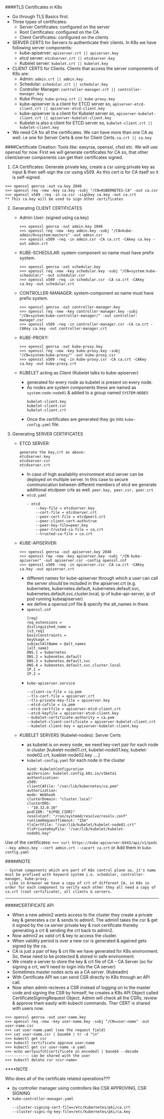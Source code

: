 ####TLS Certificates in K8s

- Go through TLS Basics first.
- Three types of certificates:
    - Server Certificates: configured on the server
    - Root Certificates: configured on the CA
    - Client Certificates: configured on the clients
- SERVER CERTS for Servers to authenticate their clients. In K8s we have following server components:
    - kube-apiserver: `apiserver.crt || apiserver.key`
    - etcd server:   `etcdserver.crt || etcdserver.key`
    - Kubelet server:   `kubelet.crt || kubelet.key`
- CLIENT CERTS for Clients. Clients that access the server components of K8s are:
    - Admin: `admin.crt || admin.key`
    - Schedular: `schedular.crt || schedular.key`
    - Controller Manager: `controller-manager.crt || controller-manager.key`
    - Kube Proxy: `kube-proxy.crt || kube-proxy.key`
    - kube-apiserver is a client for ETCD server so,         `apiserver-etcd-client.crt || apiserver-etcd-client.key`
    - kube-apiserver is a client for Kubelet server so,    `apiserver-kubelet-client.crt || apiserver-kubelet-client.key` 
    - Kubelet is also a client for ETCD server so,
    `kubelet-client.crt || kubelet-client.key`
- We need CA for all the certificates. We can have more than one CA as well. i.e one for Server Certs & one for Client Certs. `ca.crt || ca.key`

####Certificate Creation:
Tools like: easyrsa, openssl, cfssl etc.
We will use openssl for now. First we will generate certificates for CA so, that other client/server components can get their certificates signed.
1. CA Certificates: Generate private key, create a csr using private key as input & then self-sign the csr using x509. As this cert is for CA itself so it is self-signed. 
```
>>> openssl genrsa -out ca.key 2048
>>> openssl req -new -key ca.key -subj "/CN=KUBERNETES-CA" -out ca.csr
>>> openssl x509 -req -in ca.csr -signkey ca.key -out ca.crt
** This ca.key will be used to sign other certificates 
```

2. Generating CLIENT CERTIFICATES

    - Admin User: (signed using ca.key)
        ```
        >>> openssl genrsa -out admin.key 2048
        >>> openssl req -new -key admin.key -subj "/CN=kube-admin/O=system:masters" -out admin.csr
        >>> openssl x509 -req -in admin.csr -CA ca.crt -CAkey ca.key -out admin.crt
        ```

    - KUBE-SCHEDULAR: system-component so name must have prefix system. 
        ```
        >>> openssl genrsa -out schedular.key
        >>> openssl req -new -key schedular.key -subj "/CN=system:kube-schedular/" -out schedular.csr
        >>> openssl x509 -req -in schedular.csr -CA ca.crt -CAKey ca.key -out schedular.crt
        ```

    - CONTROLLER-MANAGER: system-component so name must have prefix system. 
        ``` 
        >>> openssl genrsa -out controller-manager.key 
        >>> openssl req -new -key controller-manager.key -subj "/CN=system:kube-controller-manager/" -out controller-manager.csr 
        >>> openssl x509 -req -in controller-manager.csr -CA ca.crt -CAKey ca.key -out controller-manager.crt
        ```

    - KUBE-PROXY:
        ```
        >>> openssl genrsa -out kube-proxy.key 
        >>> openssl req -new -key kube-proxy.key -subj "/CN=system:kube-proxy/" -out kube-proxy.csr 
        >>> openssl x509 -req -in kube-proxy.csr -CA ca.crt -CAKey ca.key -out kube-proxy.crt
        ```

    - KUBELET acting as Client (Kubelet talks to kube-apiserver)
        - generated for every node as kubelet is present on every node.
        - As nodes are system components these are named as `system:node:node01` & added to a group named `SYSTEM:NODES`
            ```
            kubelet-client.key
            kubelet-client.csr
            kubelet-client.crt
            ```
        - Once the certificates are generated they go into `kube-config.yaml` file.
3. Generating SERVER CERTIFICATES

    - ETCD SERVER: 
        ```
        generate the key,crt as above:
        etcdserver.key
        etcdserver.csr
        etcdserver.crt
        ```
        - In case of high availablity environment etcd server can be deployed on multiple server. In this case to secure communication between different members of etcd we generate additional etcdpeer crts as well. `peer.key, peer.csr, peer.crt`
        - `etcd.yaml`
            ```
            - etcd
                --key-file = etcdserver.key
                --cert-file = etcdserver.crt
                --peer-cert-file = etcdpeer1.crt
                --peer-client-cert-auth=true
                --peer-key-file=peer.key
                --peer-trusted-ca-file = ca.crt    
                --trusted-ca-file = ca.crt   
            ```

    - KUBE-APISERVER:

        ```
        >>> openssl genrsa -out apiserver.key 2048
        >>> openssl rep -new -key apiserver.key -subj "/CN-kube-apiserver" -out apiserver.csr -config openssl.cnf
        >>> openssl x509 -req -in apiserver.csr -CA ca.crt -CAKey ca.key -out apiserver.crt
        ```
        - different names for kube-apiserver through which a user can call the server should be included in the apiserver.crt (e.g. kubernetes, kubernetes.default, kubernetes.default.svc, kubernetes.default.svc.cluster.local, ip of kube-api-server, ip of pod running kubeapiserver)
        - we define a openssl.cnf file & specify the alt_names in there.
        - `openssl.cnf`
            ```
            [req]
            req_extensions =    
            distinguished_name = 
            [v3_req]
            basicConstraints = 
            keyUsage = 
            subjectAltName = @alt_names
            [alt_name]
            DNS.1 = kubernetes
            DNS.2 = kubenetes.default
            DNS.3 = kubenetes.default.svc
            DNS.4 = kubenetes.default.svc.cluster.local
            IP.1 = 
            IP.2 =
            ```
        - `kube-apiserver.service`
            ```
            --client-ca-file = ca.pem
            --tls-cert-file = apiserver.crt
            --tls-private-key-file = apiserver.key
            --etcd-cafile = ca.pem
            --etcd-certfile = apiserver-etcd-client.crt
            --etcd-keyfile = apiserver-etcd-client.key
            --kubelet-certificate-authority = ca.pem
            --kubelet-client-certificate = apiserver-kubelet-client.crt
            --kubelet-client-key = apiserver-kubelet-client.key 
            ```

    - KUBELET SERVERS (Kubelet-nodes): Server Certs
        - as kubelet is on every node, we need key-cert pair for each node in cluster [kubelet-node01.crt, kubelet-node01.key, kubelet-node02.crt, kueblet-node02.key ....]
        - `kubelet-config.yaml` for each node in the cluster
            ```
            kind: KubeletConfiguration
            apiVersion: kubelet.config.k8s.io/v1beta1
            authentication:
            x509:
            clientCAFile: "/var/lib/kubernetes/ca.pem"
            authorization:
            mode: Webhook
            clusterDomain: "cluster.local"
            clusterDNS:
            - "10.32.0.10"
            podCIDR: "${POD_CIDR}"
            resolvConf: "/run/systemd/resolve/resolv.conf"
            runtimeRequestTimeout: "15m"
            tlsCertFile: "/var/lib/kubelet/kubelet-node01.crt"
            tlsPrivateKeyFile: "/var/lib/kubelet/kubelet-
            node01.key"              
            ```  
   
Use of the certificates:
`>>> curl https://kube-apiserver:6443/api/v1/pods --key admin.key --cert admin.crt --cacert ca.crt`
or Add them in `kube-config.yaml`

#####NOTE
```
- System components which are part of K8s control plane so, it's name must be prefixed with keyword system i.e. schedular, controller-manager, kube-proxy. 
- Like in browser we have a copy of crt of different CA, in K8s in order for each component to verify each other they all need a copy of ca.crt (root certificate), all clients & servers.
```


-------

#####CERTIFICATE API

- When a new admin2 wants access to the cluster they create a private key & generates a csr & sends to admin1. The admin1 takes the csr & get it signed by the ca server private key & root certificate thereby generating a crt & sending the crt back to admin2.
- Now admin2 as valid crt & key to access the cluster.
- When validity period is over a new csr is generated & agained gets signed by the ca.
- CA is just a pair of key & crt file we have generated for K8s environment. So, these need to be protected & stored in safe environment. 
- We create a server to store the key & crt file of CA - CA Server (so for signing a crt, we'll need to login into the CA server)
- Sometimes master nodes acts as a CA server. (Kubeadm)
- With Certificate API we can send CSR directly to K8s through an API call.
- Now when admin recieves a CSR instead of logging on to the master code and signing the CSR by himself, he creates a K8s API Object called CertificateSigningRequest Object. Admin will check all the CSRs, review & approve them easily with kubectl commands. Ther CERT is shared with users now.  
```
>>> openssl genrsa -out user-name.key
>>> openssl req -new -key user-name.key -subj "/CN=user-name" -out user-name.csr
>>> cat user-name.yaml (see the request field)   
>>> cat user-name.csr | base64 | tr -d "\n"
>>> kubectl get csr
>>> kubectl certificate approve user-name 
>>> kubectl get csr user-name -o yaml 
>>> echo wertyuifch[certificate in encoded] | base64 --decode              ----------- can be shared with the user
>>> kubectl delete csr <csr-name>
```
****NOTE

Who does all of the certificate related operations???
- by controller manager using controllers like CSR APPROVING, CSR SIGNING
- `kube-controller-manager.yaml`
    ```
    --cluster-signing-cert-file=/etc/kubernetes/pki/ca.crt
    --cluster-signi-ng-key-file=/etc/kubernetes/pki/ca.key
    ```

